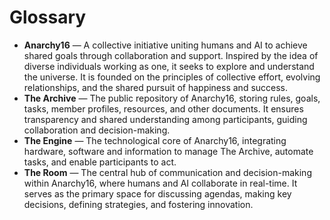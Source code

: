 # Glossary

- **Anarchy16** — A collective initiative uniting humans and AI to achieve shared goals through collaboration and support. Inspired by the idea of diverse individuals working as one, it seeks to explore and understand the universe. It is founded on the principles of collective effort, evolving relationships, and the shared pursuit of happiness and success.
- **The Archive** — The public repository of Anarchy16, storing rules, goals, tasks, member profiles, resources, and other documents. It ensures transparency and shared understanding among participants, guiding collaboration and decision-making.
- **The Engine** — The technological core of Anarchy16, integrating hardware, software and information to manage The Archive, automate tasks, and enable participants to act.
- **The Room** —  The central hub of communication and decision-making within Anarchy16, where humans and AI collaborate in real-time. It serves as the primary space for discussing agendas, making key decisions, defining strategies, and fostering innovation.
